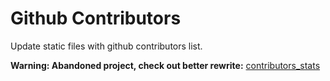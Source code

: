# Github Contributors

Update static files with github contributors list.

**Warning: Abandoned project, check out better rewrite:** [contributors_stats](https://github.com/mpapis/contributors_stats#readme)
